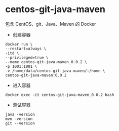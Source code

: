 # centos-git-java-maven

包含 CentOS、git、Java、Maven 的 Docker

- 创建容器

```
docker run \
--restart=always \
-itd \
--privileged=true \
--name centos-git-java-maven_0.0.2 \
-p 1001:1001 \
-v /home/data/centos-git-java-maven/:/home \
centos-git-java-maven:0.0.2
```

- 进入容器

```
docker exec -it centos-git-java-maven_0.0.2 bash
```

- 测试容器

```
java -version
mvn -version
git --version
```
